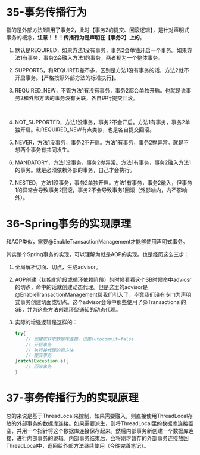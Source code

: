 # 35-事务传播行为

指的是外部方法1调用了事务2，此时【事务2的提交、回滚逻辑】，是针对声明式事务的概念，**注意！！！传播行为是声明在【事务2】上的**。

1. 默认是REQUIRED，如果方法1没有事务，事务2会单独开启一个事务。如果方法1有事务，事务2会融入方法1的事务，两者视为一个整体事务。

2. SUPPORTS，和REQUIRED差不多，区别是方法1没有事务的话，方法2就不开启事务。【严格按照外部方法的标准执行】。

3. REQUIRED_NEW，不管方法1有没有事务，事务2都会单独开启。也就是说事务2和外部方法的事务没有关联，各自进行提交回滚。

   ​	

   

4. NOT_SUPPORTED，方法1没事务，事务2不会开启。方法1有事务，事务2单独开启。和REQUIRED_NEW有点类似，也是各自提交回滚。

5. NEVER，方法1没事务，事务2不开启。方法1有事务，事务2抛异常。就是不想两个事务有共同发生。

6. MANDATORY，方法1没事务，事务2抛异常。方法1有事务，事务2融入方法1的事务。就是必须依赖外部的事务，自己才会执行。

7. NESTED，方法1没事务，事务2单独开启。方法1有事务，事务2融入，但事务1的异常会导致事务2回滚，事务2不会导致事务1回滚（外影响内，内不影响外）。

# 36-Spring事务的实现原理	

和AOP类似，需要@EnableTransactionManagement才能够使用声明式事务。

其实整个Spring事务的实现，可以理解为就是AOP的实现。也是经历这么三步：

1. 全局解析切面、切点，生成advisor。

2. AOP创建（初始化阶段或循环依赖阶段）的时候看看这个SB时候命中adviosr的切点，命中的话就创建动态代理。但是这里的advisor是@EnableTransactionManagement帮我们引入了，毕竟我们没有专门为声明式事务创建切面或切点。这个advisor会命中那些使用了@Transactional的SB，并为这些方法创建环绕通知的动态代理。

3. 实际的增强逻辑是这样的：

   ```java
   try{
       // 创建或获取数据库连接，设置autocommit=false
       // 开启事务
       // 执行被代理的原方法
       // 提交事务
   }catch(Exception e){
       // 回滚事务
   }
   ```

# 37-事务传播行为的实现原理

总的来说是基于ThreadLocal来控制，如果需要融入，则直接使用ThreadLocal存放的外部事务的数据库连接。如果需要派生，则将ThreadLocal里的数据库连接置空，并用一个指针将这个数据库连接保存起来。然后内部事务新创建一个数据库连接，进行内部事务的逻辑。内部事务结束后，会将刚才暂存的外部事务连接放回ThreadLocal中，返回给外部方法继续使用（今晚完善笔记）。


